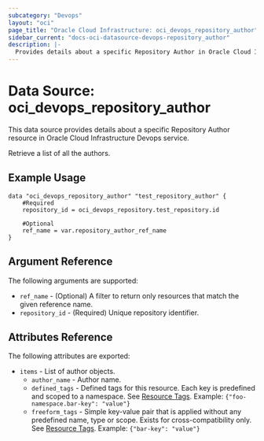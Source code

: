 ```yaml
---
subcategory: "Devops"
layout: "oci"
page_title: "Oracle Cloud Infrastructure: oci_devops_repository_author"
sidebar_current: "docs-oci-datasource-devops-repository_author"
description: |-
  Provides details about a specific Repository Author in Oracle Cloud Infrastructure Devops service
---
```


# Data Source: oci_devops_repository_author
This data source provides details about a specific Repository Author resource in Oracle Cloud Infrastructure Devops service.

Retrieve a list of all the authors.


## Example Usage

```hcl
data "oci_devops_repository_author" "test_repository_author" {
	#Required
	repository_id = oci_devops_repository.test_repository.id

	#Optional
	ref_name = var.repository_author_ref_name
}
```

## Argument Reference

The following arguments are supported:

* `ref_name` - (Optional) A filter to return only resources that match the given reference name.
* `repository_id` - (Required) Unique repository identifier.


## Attributes Reference

The following attributes are exported:

* `items` - List of author objects.
	* `author_name` - Author name.
	* `defined_tags` - Defined tags for this resource. Each key is predefined and scoped to a namespace. See [Resource Tags](https://docs.cloud.oracle.com/iaas/Content/General/Concepts/resourcetags.htm). Example: `{"foo-namespace.bar-key": "value"}`
	* `freeform_tags` - Simple key-value pair that is applied without any predefined name, type or scope. Exists for cross-compatibility only.  See [Resource Tags](https://docs.cloud.oracle.com/iaas/Content/General/Concepts/resourcetags.htm). Example: `{"bar-key": "value"}`

